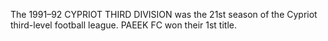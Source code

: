 The 1991–92 CYPRIOT THIRD DIVISION was the 21st season of the Cypriot third-level football league. PAEEK FC won their 1st title.
